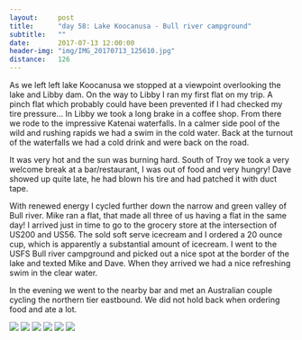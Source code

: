 ```yaml
---
layout:     post
title:      "day 58: Lake Koocanusa - Bull river campground"
subtitle:   ""
date:       2017-07-13 12:00:00
header-img: "img/IMG_20170713_125610.jpg"
distance:   126
---
```


As we left left lake Koocanusa we stopped at a viewpoint overlooking the lake and Libby dam.
On the way to Libby I ran my first flat on my trip.
A pinch flat which probably could have been prevented if I had checked my tire pressure...
In Libby we took a long brake in a coffee shop.
From there we rode to the impressive Katenai waterfalls.
In a calmer side pool of the wild and rushing rapids we had a swim in the cold water.
Back at the turnout of the waterfalls we had a cold drink and were back on the road.

It was very hot and the sun was burning hard.
South of Troy we took a very welcome break at a bar/restaurant, I was out of food and very hungry!
Dave showed up quite late, he had blown his tire and had patched it with duct tape.

With renewed energy I cycled further down the narrow and green valley of Bull river.
Mike ran a flat, that made all three of us having a flat in the same day!
I arrived just in time to go to the grocery store at the intersection of US200 and US56.
The sold soft serve icecream and I ordered a 20 ounce cup, which is apparently a substantial amount of icecream.
I went to the USFS Bull river campground and picked out a nice spot at the border of the lake and texted Mike and Dave.
When they arrived we had a nice refreshing swim in the clear water.

In the evening we went to the nearby bar and met an Australian couple cycling the northern tier eastbound.
We did not hold back when ordering food and ate a lot.


<img src="{{ site.baseurl }}/img/IMG_20170713_075822.jpg">
<span class="caption text-muted"></span>

<img src="{{ site.baseurl }}/img/IMG_20170713_093857.jpg">
<span class="caption text-muted"></span>

<img src="{{ site.baseurl }}/img/IMG_20170713_120021.jpg">
<span class="caption text-muted"></span>

<img src="{{ site.baseurl }}/img/IMG_20170713_125610.jpg">
<span class="caption text-muted"></span>

<img src="{{ site.baseurl }}/img/IMG_20170713_184925.jpg">
<span class="caption text-muted"></span>

<img src="{{ site.baseurl }}/img/IMG_20170713_190547.jpg">
<span class="caption text-muted"></span>
